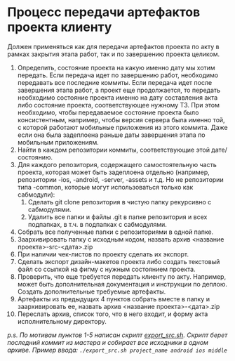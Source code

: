 # Процесс передачи артефактов проекта клиенту
Должен применяться как для передачи артефактов проекта по акту в рамках закрытия этапа работ, так и по завершению проекта целиком.

1. Определить, состояние проекта на какую именно дату мы хотим передать. Если передача идет по завершению работ, необходимо передавать все последние коммиты. Если передача идет после завершения этапа работ, а проект еще продолжается, то передать необходимо состояние проекта именно на дату составления акта либо состояние проекта, соответствующее нужному ТЗ. При этом необходимо, чтобы передаваемое состояние проекта было консистентным, например, чтобы версия сервера была именно той, с которой работают мобильные приложения из этого коммита. Даже если она была задеплоена раньше даты завершения этапа по мобильным приложениям.
1. Найти в каждом репозитории коммиты, соответствующие этой дате/состоянию.
1. Для каждого репозитория, содержащего самостоятельную часть проекта, которая может быть задеплоена отдельно (например, репозитории -ios, -android, -server, -assets и т.д. Но не репозитории типа -common, которые могут использоваться только как сабмодули):
	1. Сделать git clone репозитория в чистую папку рекурсивно с сабмодулями.
	1. Удалить все папки и файлы .git в папке репозитория и всех подпапках, в т.ч. в подпапках с сабмодулями.
1. Собрать все полученные папки с репозиториями в одной папке.
1. Заархивировать папку с исходным кодом, назвать архив <название проекта>-src-<дата>.zip
1. При наличии чек-листов по проекту сделать их экспорт.
1. Сделать экспорт дизайн-макетов проекта либо создать текстовый файл со ссылкой на фигму с нужным состоянием проекта.
1. Проверить, что еще требуется передать клиенту по акту. Например, может быть дополнительная документация и инструкции по деплою. Создать дополнительные требуемые артефакты.
1. Артефакты из предыдущих 4 пунктов собрать вместе в папку и заархивировать ее, назвать архив <название проекта>-<дата>.zip
1. Переслать архив, список того, что в него входит, и форму акта исполнительному директору.

*p.s. По мотивам пунктов 1-5 написан скрипт [export_src.sh](https://github.com/TouchInstinct/BuildScripts/blob/master/export_src.sh). Скрипт берет последний коммит из мастера и собирает все исходники в одном архиве. Пример ввода: `./export_src.sh project_name android ios middle`*
